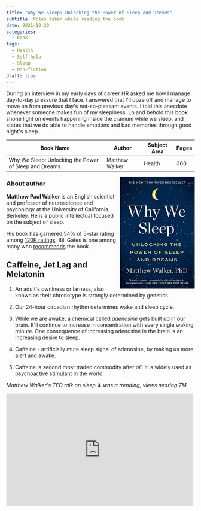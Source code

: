 ```yaml
---
title: "Why We Sleep: Unlocking the Power of Sleep and Dreams"
subtitle: Notes taken while reading the book
date: 2021-10-20
categories:
  - Book
tags:
  - Health
  - Self help
  - Sleep
  - Non-fiction
draft: true
---
```


During an interview in my early days of career HR asked me how I manage day-to-day pressure that I face. I answered that I'll doze off and manage to move on from previous day's not-so-pleasant events. I told this anecdote whenever someone makes fun of my sleepiness. Lo and behold this book shone light on events happening inside the cranium while we sleep, and states that we do able to handle emotions and bad memories through good night's sleep.

| Book Name                                             | Author         | Subject Area | Pages |
| ----------------------------------------------------- | -------------- | ------------ | ----- |
| Why We Sleep: Unlocking the Power of Sleep and Dreams | Matthew Walker | Health       | 360   |

<img align="right" width="200" height="300" src="https://github.com/dheepakg/dheepakg.github.io/blob/main/assets/images/Books/4-why-we-sleep.jpeg?raw=true">

### About author

**Matthew Paul Walker** is an English scientist and professor of neuroscience and psychology at the University of California, Berkeley. He is a public intellectual focused on the subject of sleep.

His book has garnered 54% of 5-star rating among [120K ratings](https://www.goodreads.com/book/show/34466963-why-we-sleep#other_reviews). Bill Gates is one among many who [recommends](https://www.gatesnotes.com/Books/Why-We-Sleep) the book.

## Caffeine, Jet Lag and Melatonin

1. An adult's ownlness or larness, also known as their chronotype is strongly determined by genetics.

2. Our 24-hour circadian rhythm determines wake and sleep cycle.

3. While we are awake, a chemical called _adenosine_ gets built up in our brain. It'll continue to increase in concentration with every single waking minute. One consequence of increasing adenosine in the brain is an increasing desire to sleep.

4. Caffeine - artificially mute sleep signal of adenosine, by making us more alert and awake.

5. Caffeine is second most traded commodity after _oil_. It is widely used as psychoactive stimulant in the world.

_Matthew Walker's TED talk on sleep_ ⬇ _was a trending, views nearing 7M._

<iframe align="center" width="500" height="300" src="https://www.youtube.com/embed/5MuIMqhT8DM" title="YouTube video player" frameborder="0" allow="accelerometer; autoplay; clipboard-write; encrypted-media; gyroscope; picture-in-picture" allowfullscreen></iframe>
